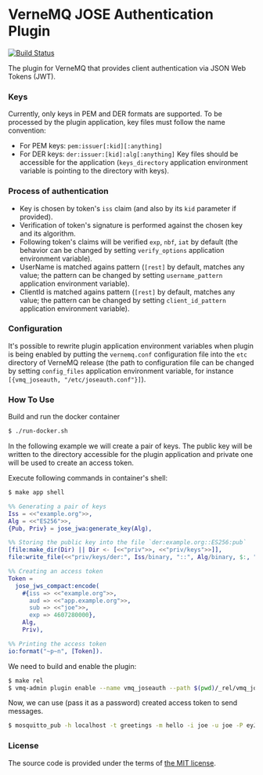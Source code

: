 # VerneMQ JOSE Authentication Plugin

[![Build Status][travis-img]][travis]

The plugin for VerneMQ that provides client authentication via JSON Web Tokens (JWT).



### Keys

Currently, only keys in PEM and DER formats are supported.
To be processed by the plugin application, key files must follow the name convention:
- For PEM keys: `pem:issuer[:kid][:anything]`
- For DER keys: `der:issuer:[kid]:alg[:anything]`
Key files should be accessible for the application
(`keys_directory` application environment variable is pointing to the directory with keys).



### Process of authentication

- Key is chosen by token's `iss` claim (and also by its `kid` parameter if provided).
- Verification of token's signature is performed against the chosen key and its algorithm.
- Following token's claims will be verified `exp`, `nbf`, `iat` by default
	(the behavior can be changed by setting `verify_options` application environment variable).
- UserName is matched agains pattern (`[rest]` by default, matches any value;
	the pattern can be changed by setting `username_pattern` application environment variable).
- ClientId is matched agains pattern (`[rest]` by default, matches any value;
	the pattern can be changed by setting `client_id_pattern` application environment variable).



### Configuration

It's possible to rewrite plugin application environment variables when plugin is being enabled
by putting the `vernemq.conf` configuration file into the `etc` directory of VerneMQ release
(the path to configuration file can be changed by setting `config_files` application environment variable,
for instance `[{vmq_joseauth, "/etc/joseauth.conf"}]`).




### How To Use

Build and run the docker container

```bash
$ ./run-docker.sh
```

In the following example we will create a pair of keys.
The public key will be written to the directory accessible for the plugin application
and private one will be used to create an access token. 

Execute following commands in container's shell:

```bash
$ make app shell
```

```erlang
%% Generating a pair of keys
Iss = <<"example.org">>,
Alg = <<"ES256">>,
{Pub, Priv} = jose_jwa:generate_key(Alg),

%% Storing the public key into the file `der:example.org::ES256:pub`
[file:make_dir(Dir) || Dir <- [<<"priv">>, <<"priv/keys">>]],
file:write_file(<<"priv/keys/der:", Iss/binary, "::", Alg/binary, $:, "pub">>, Pub),

%% Creating an access token
Token =
  jose_jws_compact:encode(
    #{iss => <<"example.org">>,
      aud => <<"app.example.org">>,
      sub => <<"joe">>,
      exp => 4607280000},
    Alg,
    Priv),

%% Printing the access token
io:format("~p~n", [Token]).
```

We need to build and enable the plugin:

```bash
$ make rel
$ vmq-admin plugin enable --name vmq_joseauth --path $(pwd)/_rel/vmq_joseauth
```

Now, we can use (pass it as a password) created access token to send messages.

```bash
$ mosquitto_pub -h localhost -t greetings -m hello -i joe -u joe -P eyJhbGci...
```


### License

The source code is provided under the terms of [the MIT license][license].

[license]:http://www.opensource.org/licenses/MIT
[travis]:https://travis-ci.org/manifest/vmq_joseauth?branch=master
[travis-img]:https://secure.travis-ci.org/manifest/vmq_joseauth.png

